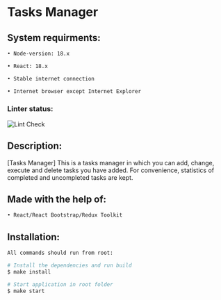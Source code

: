 # Tasks Manager

## System requirments:

```sh
• Node-version: 18.x

• React: 18.x

• Stable internet connection

• Internet browser except Internet Explorer
```

### Linter status:
![Lint Check](https://github.com/OGGera/tasks-manager/actions/workflows/lint.yml/badge.svg)
## Description:
[Tasks Manager] This is a tasks manager in which you can add, change, execute and delete tasks you have added. For convenience, statistics of completed and uncompleted tasks are kept.

## Made with the help of:

```sh
• React/React Bootstrap/Redux Toolkit
```

## Installation:

```sh
All commands should run from root:

# Install the dependencies and run build
$ make install

# Start application in root folder
$ make start
```